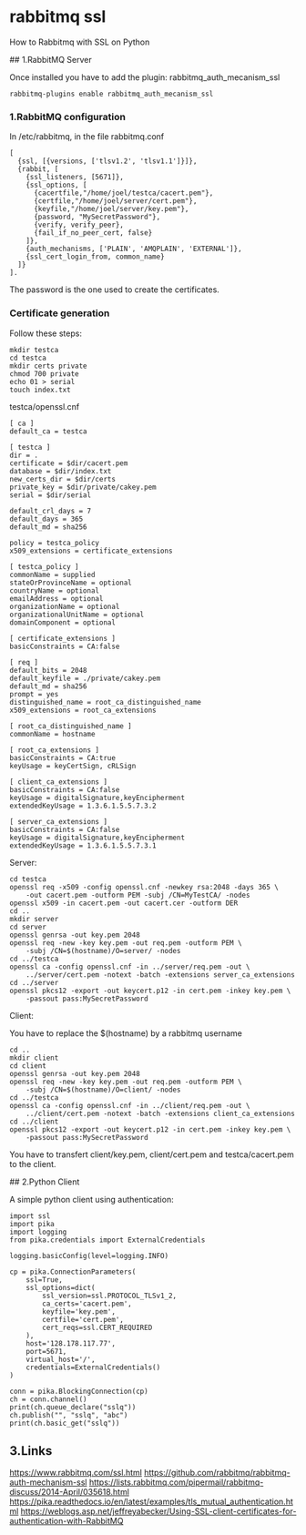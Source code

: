 # rabbitmq ssl

How to Rabbitmq with SSL on Python

## 1.RabbitMQ Server

Once installed you have to add the plugin: rabbitmq_auth_mecanism_ssl

```rabbitmq-plugins enable rabbitmq_auth_mecanism_ssl```

### 1.RabbitMQ configuration

In /etc/rabbitmq, in the file rabbitmq.conf

```
[
  {ssl, [{versions, ['tlsv1.2', 'tlsv1.1']}]},
  {rabbit, [
    {ssl_listeners, [5671]},
    {ssl_options, [
      {cacertfile,"/home/joel/testca/cacert.pem"},
      {certfile,"/home/joel/server/cert.pem"},
      {keyfile,"/home/joel/server/key.pem"},
      {password, "MySecretPassword"},
      {verify, verify_peer},
      {fail_if_no_peer_cert, false}
    ]},
    {auth_mechanisms, ['PLAIN', 'AMQPLAIN', 'EXTERNAL']},
    {ssl_cert_login_from, common_name}
  ]}
].
```

The password is the one used to create the certificates.

### Certificate generation

Follow these steps:

```
mkdir testca
cd testca
mkdir certs private
chmod 700 private
echo 01 > serial
touch index.txt
```

testca/openssl.cnf
```
[ ca ]
default_ca = testca

[ testca ]
dir = .
certificate = $dir/cacert.pem
database = $dir/index.txt
new_certs_dir = $dir/certs
private_key = $dir/private/cakey.pem
serial = $dir/serial

default_crl_days = 7
default_days = 365
default_md = sha256

policy = testca_policy
x509_extensions = certificate_extensions

[ testca_policy ]
commonName = supplied
stateOrProvinceName = optional
countryName = optional
emailAddress = optional
organizationName = optional
organizationalUnitName = optional
domainComponent = optional

[ certificate_extensions ]
basicConstraints = CA:false

[ req ]
default_bits = 2048
default_keyfile = ./private/cakey.pem
default_md = sha256
prompt = yes
distinguished_name = root_ca_distinguished_name
x509_extensions = root_ca_extensions

[ root_ca_distinguished_name ]
commonName = hostname

[ root_ca_extensions ]
basicConstraints = CA:true
keyUsage = keyCertSign, cRLSign

[ client_ca_extensions ]
basicConstraints = CA:false
keyUsage = digitalSignature,keyEncipherment
extendedKeyUsage = 1.3.6.1.5.5.7.3.2

[ server_ca_extensions ]
basicConstraints = CA:false
keyUsage = digitalSignature,keyEncipherment
extendedKeyUsage = 1.3.6.1.5.5.7.3.1
```

Server:

```
cd testca
openssl req -x509 -config openssl.cnf -newkey rsa:2048 -days 365 \
    -out cacert.pem -outform PEM -subj /CN=MyTestCA/ -nodes
openssl x509 -in cacert.pem -out cacert.cer -outform DER
cd ..
mkdir server
cd server
openssl genrsa -out key.pem 2048
openssl req -new -key key.pem -out req.pem -outform PEM \
    -subj /CN=$(hostname)/O=server/ -nodes
cd ../testca
openssl ca -config openssl.cnf -in ../server/req.pem -out \
    ../server/cert.pem -notext -batch -extensions server_ca_extensions
cd ../server
openssl pkcs12 -export -out keycert.p12 -in cert.pem -inkey key.pem \
    -passout pass:MySecretPassword
```

Client:

You have to replace the $(hostname) by a rabbitmq username

```
cd ..
mkdir client
cd client
openssl genrsa -out key.pem 2048
openssl req -new -key key.pem -out req.pem -outform PEM \
    -subj /CN=$(hostname)/O=client/ -nodes
cd ../testca
openssl ca -config openssl.cnf -in ../client/req.pem -out \
    ../client/cert.pem -notext -batch -extensions client_ca_extensions
cd ../client
openssl pkcs12 -export -out keycert.p12 -in cert.pem -inkey key.pem \
    -passout pass:MySecretPassword
```

You have to transfert client/key.pem, client/cert.pem and testca/cacert.pem to the client.

## 2.Python Client

A simple python client using authentication:

```
import ssl
import pika
import logging
from pika.credentials import ExternalCredentials

logging.basicConfig(level=logging.INFO)

cp = pika.ConnectionParameters(
    ssl=True,
    ssl_options=dict(
        ssl_version=ssl.PROTOCOL_TLSv1_2,
        ca_certs='cacert.pem',
        keyfile='key.pem',
        certfile='cert.pem',
        cert_reqs=ssl.CERT_REQUIRED
    ),
    host='128.178.117.77',
    port=5671,
    virtual_host='/',
    credentials=ExternalCredentials()
)

conn = pika.BlockingConnection(cp)
ch = conn.channel()
print(ch.queue_declare("sslq"))
ch.publish("", "sslq", "abc")
print(ch.basic_get("sslq"))
```

## 3.Links

https://www.rabbitmq.com/ssl.html
https://github.com/rabbitmq/rabbitmq-auth-mechanism-ssl
https://lists.rabbitmq.com/pipermail/rabbitmq-discuss/2014-April/035618.html
https://pika.readthedocs.io/en/latest/examples/tls_mutual_authentication.html
https://weblogs.asp.net/jeffreyabecker/Using-SSL-client-certificates-for-authentication-with-RabbitMQ
